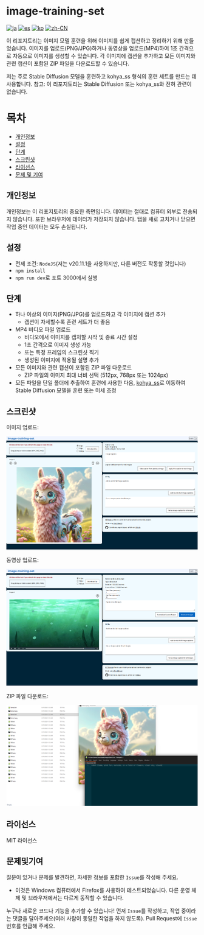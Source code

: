 # image-training-set

[![ja](https://img.shields.io/badge/lang-Japanese-green?color=1a5296)](https://github.com/machinellama/image-training-set/blob/main/translated-md/README.ja.md)
[![es](https://img.shields.io/badge/lang-Spanish-green?color=1a5296)](https://github.com/machinellama/image-training-set/blob/main/translated-md/README.es.md)
[![ko](https://img.shields.io/badge/lang-Korean-green?color=1a5296)](https://github.com/machinellama/image-training-set/blob/main/translated-md/README.ko.md)
[![zh-CN](https://img.shields.io/badge/lang-Simplified--Chinese-green?color=1a5296)](https://github.com/machinellama/image-training-set/blob/main/translated-md/README.zh-CN.md)

이 리포지토리는 이미지 모델 훈련을 위해 이미지를 쉽게 캡션하고 정리하기 위해 만들었습니다. 이미지를 업로드(PNG/JPG)하거나 동영상을 업로드(MP4)하여 1초 간격으로 자동으로 이미지를 생성할 수 있습니다. 각 이미지에 캡션을 추가하고 모든 이미지와 관련 캡션이 포함된 ZIP 파일을 다운로드할 수 있습니다.

저는 주로 Stable Diffusion 모델을 훈련하고 kohya_ss 형식의 훈련 세트를 만드는 데 사용합니다. 참고: 이 리포지토리는 Stable Diffusion 또는 kohya_ss와 전혀 관련이 없습니다.

# 목차
- [개인정보](#개인정보)
- [설정](#설정)
- [단계](#단계)
- [스크린샷](#스크린샷)
- [라이선스](#라이선스)
- [문제 및 기여](#문제및기여)

## 개인정보
개인정보는 이 리포지토리의 중요한 측면입니다. 데이터는 절대로 컴퓨터 외부로 전송되지 않습니다. 또한 브라우저에 데이터가 저장되지 않습니다. 탭을 새로 고치거나 닫으면 작업 중인 데이터는 모두 손실됩니다.

## 설정

- 전제 조건: `NodeJS`(저는 v20.11.1을 사용하지만, 다른 버전도 작동할 것입니다)
- `npm install`
- `npm run dev`로 포트 3000에서 실행

## 단계

- 하나 이상의 이미지(PNG/JPG)를 업로드하고 각 이미지에 캡션 추가
  - 캡션이 자세할수록 훈련 세트가 더 좋음
- MP4 비디오 파일 업로드
  - 비디오에서 이미지를 캡처할 시작 및 종료 시간 설정
  - 1초 간격으로 이미지 생성 가능
  - 또는 특정 프레임의 스크린샷 찍기
  - 생성된 이미지에 적용될 설명 추가
- 모든 이미지와 관련 캡션이 포함된 ZIP 파일 다운로드
  - ZIP 파일의 이미지 최대 너비 선택 (512px, 768px 또는 1024px)
- 모든 파일을 단일 폴더에 추출하여 훈련에 사용한 다음, [kohya_ss](https://github.com/bmaltais/kohya_ss)로 이동하여 Stable Diffusion 모델을 훈련 또는 미세 조정

## 스크린샷

이미지 업로드:

<img src="../images/its1.png" alt="image-training-set" width="650"/>

동영상 업로드:

<img src="../images/its2.png" alt="image-training-set" width="650"/>

ZIP 파일 다운로드:

<img src="../images/its3.png" alt="image-training-set" width="650"/>

## 라이선스
MIT 라이선스

## 문제및기여
질문이 있거나 문제를 발견하면, 자세한 정보를 포함한 `Issue`를 작성해 주세요.
  - 이것은 Windows 컴퓨터에서 Firefox를 사용하여 테스트되었습니다. 다른 운영 체제 및 브라우저에서는 다르게 동작할 수 있습니다.

누구나 새로운 코드나 기능을 추가할 수 있습니다! 먼저 `Issue`를 작성하고, 작업 중이라는 댓글을 달아주세요(여러 사람이 동일한 작업을 하지 않도록). Pull Request에 `Issue` 번호를 언급해 주세요.

